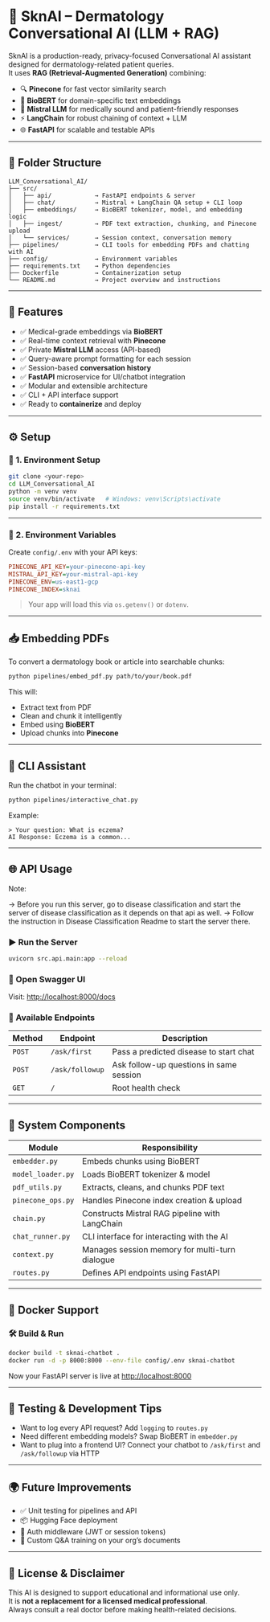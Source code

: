 # 🧠 SknAI – Dermatology Conversational AI (LLM + RAG)

SknAI is a production-ready, privacy-focused Conversational AI assistant designed for dermatology-related patient queries.  
It uses **RAG (Retrieval-Augmented Generation)** combining:

- 🔍 **Pinecone** for fast vector similarity search  
- 🧬 **BioBERT** for domain-specific text embeddings  
- 🤖 **Mistral LLM** for medically sound and patient-friendly responses  
- ⚡ **LangChain** for robust chaining of context + LLM  
- 🌐 **FastAPI** for scalable and testable APIs  

---

## 📁 Folder Structure

```
LLM_Conversational_AI/
├── src/
│   ├── api/            → FastAPI endpoints & server
│   ├── chat/           → Mistral + LangChain QA setup + CLI loop
│   ├── embeddings/     → BioBERT tokenizer, model, and embedding logic
│   ├── ingest/         → PDF text extraction, chunking, and Pinecone upload
│   └── services/       → Session context, conversation memory
├── pipelines/          → CLI tools for embedding PDFs and chatting with AI
├── config/             → Environment variables
├── requirements.txt    → Python dependencies
├── Dockerfile          → Containerization setup
└── README.md           → Project overview and instructions
```

---

## 🚀 Features

- ✅ Medical-grade embeddings via **BioBERT**
- ✅ Real-time context retrieval with **Pinecone**
- ✅ Private **Mistral LLM** access (API-based)
- ✅ Query-aware prompt formatting for each session
- ✅ Session-based **conversation history**
- ✅ **FastAPI** microservice for UI/chatbot integration
- ✅ Modular and extensible architecture
- ✅ CLI + API interface support
- ✅ Ready to **containerize** and deploy

---

## ⚙️ Setup

### 🐍 1. Environment Setup
```bash
git clone <your-repo>
cd LLM_Conversational_AI
python -m venv venv
source venv/bin/activate   # Windows: venv\Scripts\activate
pip install -r requirements.txt
```

---

### 🔐 2. Environment Variables

Create `config/.env` with your API keys:

```ini
PINECONE_API_KEY=your-pinecone-api-key
MISTRAL_API_KEY=your-mistral-api-key
PINECONE_ENV=us-east1-gcp
PINECONE_INDEX=sknai
```

> Your app will load this via `os.getenv()` or `dotenv`.

---

## 📥 Embedding PDFs

To convert a dermatology book or article into searchable chunks:
```bash
python pipelines/embed_pdf.py path/to/your/book.pdf
```

This will:
- Extract text from PDF
- Clean and chunk it intelligently
- Embed using **BioBERT**
- Upload chunks into **Pinecone**

---

## 💬 CLI Assistant

Run the chatbot in your terminal:

```bash
python pipelines/interactive_chat.py
```

Example:
```
> Your question: What is eczema?
AI Response: Eczema is a common...
```

---

## 🌐 API Usage

Note:

-> Before you run this server, go to disease classification and start the server of disease classification as it
depends on that api as well.
-> Follow the instruction in Disease Classification Readme to start the server there.

### ▶️ Run the Server
```bash
uvicorn src.api.main:app --reload
```

### 📘 Open Swagger UI
Visit: [http://localhost:8000/docs](http://localhost:8000/docs)

### 📮 Available Endpoints

| Method | Endpoint         | Description                           |
|--------|------------------|---------------------------------------|
| `POST` | `/ask/first`     | Pass a predicted disease to start chat |
| `POST` | `/ask/followup`  | Ask follow-up questions in same session |
| `GET`  | `/`              | Root health check                     |

---

## 🧱 System Components

| Module               | Responsibility                                  |
|----------------------|--------------------------------------------------|
| `embedder.py`        | Embeds chunks using BioBERT                     |
| `model_loader.py`    | Loads BioBERT tokenizer & model                 |
| `pdf_utils.py`       | Extracts, cleans, and chunks PDF text           |
| `pinecone_ops.py`    | Handles Pinecone index creation & upload        |
| `chain.py`           | Constructs Mistral RAG pipeline with LangChain  |
| `chat_runner.py`     | CLI interface for interacting with the AI       |
| `context.py`         | Manages session memory for multi-turn dialogue  |
| `routes.py`          | Defines API endpoints using FastAPI             |

---

## 🐳 Docker Support

### 🛠 Build & Run
```bash
docker build -t sknai-chatbot .
docker run -d -p 8000:8000 --env-file config/.env sknai-chatbot
```

Now your FastAPI server is live at [http://localhost:8000](http://localhost:8000)

---

## 🧪 Testing & Development Tips

- Want to log every API request? Add `logging` to `routes.py`
- Need different embedding models? Swap BioBERT in `embedder.py`
- Want to plug into a frontend UI? Connect your chatbot to `/ask/first` and `/ask/followup` via HTTP

---

## 🌍 Future Improvements

- ✅ Unit testing for pipelines and API
- 📦 Hugging Face deployment
- 🔐 Auth middleware (JWT or session tokens)
- 🧠 Custom Q&A training on your org’s documents

---

## 🧠 License & Disclaimer

This AI is designed to support educational and informational use only.  
It is **not a replacement for a licensed medical professional**.  
Always consult a real doctor before making health-related decisions.
